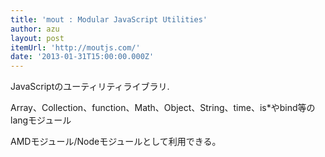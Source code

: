 ```yaml
---
title: 'mout : Modular JavaScript Utilities'
author: azu
layout: post
itemUrl: 'http://moutjs.com/'
date: '2013-01-31T15:00:00.000Z'
---
```

JavaScriptのユーティリティライブラリ.

Array、Collection、function、Math、Object、String、time、is*やbind等のlangモジュール

AMDモジュール/Nodeモジュールとして利用できる。


